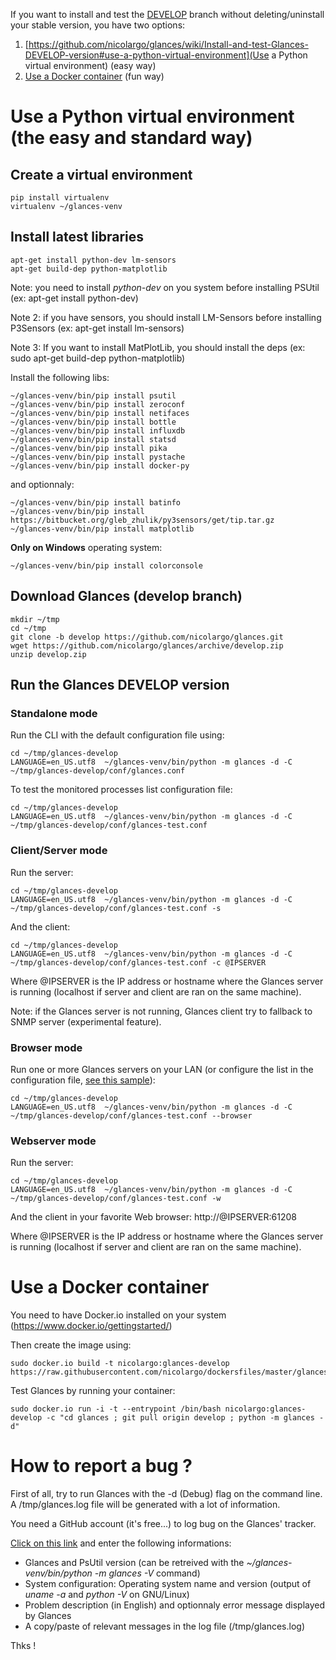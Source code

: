 If you want to install and test the [DEVELOP](https://github.com/nicolargo/glances/tree/develop) branch without deleting/uninstall your stable version, you have two options:

1. [https://github.com/nicolargo/glances/wiki/Install-and-test-Glances-DEVELOP-version#use-a-python-virtual-environment](Use a Python virtual environment) (easy way)
2. [Use a Docker container](https://github.com/nicolargo/glances/wiki/Install-and-test-Glances-DEVELOP-version#use-a-docker-container) (fun way)

# Use a Python virtual environment (the easy and standard way)

## Create a virtual environment

    pip install virtualenv
    virtualenv ~/glances-venv

## Install latest libraries

    apt-get install python-dev lm-sensors 
    apt-get build-dep python-matplotlib

Note: you need to install _python-dev_ on you system before installing PSUtil (ex: apt-get install python-dev)

Note 2: if you have sensors, you should install LM-Sensors before installing P3Sensors (ex: apt-get install lm-sensors)

Note 3: If you want to install MatPlotLib, you should install the deps (ex: sudo apt-get build-dep python-matplotlib)

Install the following libs:

    ~/glances-venv/bin/pip install psutil
    ~/glances-venv/bin/pip install zeroconf
    ~/glances-venv/bin/pip install netifaces
    ~/glances-venv/bin/pip install bottle
    ~/glances-venv/bin/pip install influxdb
    ~/glances-venv/bin/pip install statsd
    ~/glances-venv/bin/pip install pika
    ~/glances-venv/bin/pip install pystache
    ~/glances-venv/bin/pip install docker-py

and optionnaly:

    ~/glances-venv/bin/pip install batinfo
    ~/glances-venv/bin/pip install https://bitbucket.org/gleb_zhulik/py3sensors/get/tip.tar.gz
    ~/glances-venv/bin/pip install matplotlib

**Only on Windows** operating system:

    ~/glances-venv/bin/pip install colorconsole

## Download Glances (develop branch)

    mkdir ~/tmp
    cd ~/tmp
    git clone -b develop https://github.com/nicolargo/glances.git
    wget https://github.com/nicolargo/glances/archive/develop.zip
    unzip develop.zip 

## Run the Glances DEVELOP version

### Standalone mode

Run the CLI with the default configuration file using:

    cd ~/tmp/glances-develop
    LANGUAGE=en_US.utf8  ~/glances-venv/bin/python -m glances -d -C ~/tmp/glances-develop/conf/glances.conf

To test the monitored processes list configuration file:

    cd ~/tmp/glances-develop
    LANGUAGE=en_US.utf8  ~/glances-venv/bin/python -m glances -d -C ~/tmp/glances-develop/conf/glances-test.conf

### Client/Server mode

Run the server:

    cd ~/tmp/glances-develop
    LANGUAGE=en_US.utf8  ~/glances-venv/bin/python -m glances -d -C ~/tmp/glances-develop/conf/glances-test.conf -s

And the client:

    cd ~/tmp/glances-develop
    LANGUAGE=en_US.utf8  ~/glances-venv/bin/python -m glances -d -C ~/tmp/glances-develop/conf/glances-test.conf -c @IPSERVER

Where @IPSERVER is the IP address or hostname where the Glances server is running (localhost if server and client are ran on the same machine).

Note: if the Glances server is not running, Glances client try to fallback to SNMP server (experimental feature).

### Browser mode

Run one or more Glances servers on your LAN (or configure the list in the configuration file, [see this sample](https://github.com/nicolargo/glances/blob/develop/conf/glances-test.conf)):

    cd ~/tmp/glances-develop
    LANGUAGE=en_US.utf8  ~/glances-venv/bin/python -m glances -d -C ~/tmp/glances-develop/conf/glances-test.conf --browser

### Webserver mode

Run the server:

    cd ~/tmp/glances-develop
    LANGUAGE=en_US.utf8  ~/glances-venv/bin/python -m glances -d -C ~/tmp/glances-develop/conf/glances-test.conf -w

And the client in your favorite Web browser: http://@IPSERVER:61208

Where @IPSERVER is the IP address or hostname where the Glances server is running (localhost if server and client are ran on the same machine).

# Use a Docker container

You need to have Docker.io installed on your system (https://www.docker.io/gettingstarted/)

Then create the image using:

    sudo docker.io build -t nicolargo:glances-develop https://raw.githubusercontent.com/nicolargo/dockersfiles/master/glances_develop_install

Test Glances by running your container:

    sudo docker.io run -i -t --entrypoint /bin/bash nicolargo:glances-develop -c "cd glances ; git pull origin develop ; python -m glances -d"

# How to report a bug ?

First of all, try to run Glances with the -d (Debug) flag on the command line. A /tmp/glances.log file will be generated with a lot of information.

You need a GitHub account (it's free...) to log bug on the Glances' tracker.

[Click on this link](https://github.com/nicolargo/glances/issues/new) and enter the following informations:

* Glances and PsUtil version (can be retreived with the _~/glances-venv/bin/python -m glances -V_ command)
* System configuration: Operating system name and version (output of _uname -a_ and _python -V_ on GNU/Linux)
* Problem description (in English) and optionnaly error message displayed by Glances
* A copy/paste of relevant messages in the log file (/tmp/glances.log)

Thks !